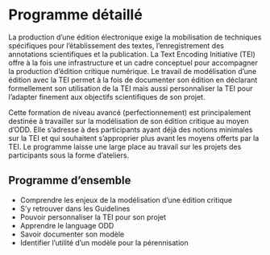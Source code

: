 # Programme détaillé

La production d’une édition électronique exige la mobilisation de techniques spécifiques pour l’établissement des textes, l’enregistrement des annotations scientifiques et la publication. La Text Encoding Initiative (TEI) offre à la fois une infrastructure et un cadre conceptuel pour accompagner la production d’édition critique numérique. Le travail de modélisation d’une édition avec la TEI permet à la fois de documenter son édition en déclarant formellement son utilisation de la TEI mais aussi personnaliser la TEI pour l’adapter finement aux objectifs scientifiques de son projet.

Cette formation de niveau avancé (perfectionnement) est principalement destinée à travailler sur la modélisation de son édition critique au moyen d’ODD. Elle s’adresse à des participants ayant déjà des notions minimales sur la TEI et qui souhaitent s’approprier plus avant les moyens offerts par la TEI. Le programme laisse une large place au travail sur les projets des participants sous la forme d’ateliers.

## Programme d’ensemble

- Comprendre les enjeux de la modélisation d’une édition critique
- S’y retrouver dans les Guidelines
- Pouvoir personnaliser la TEI pour son projet
- Apprendre le language ODD
- Savoir documenter son modèle
- Identifier l’utilité d’un modèle pour la pérennisation




